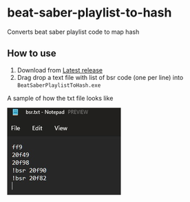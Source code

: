 # beat-saber-playlist-to-hash

Converts beat saber playlist code to map hash

## How to use

1. Download from [Latest release](../../release/latest)
2. Drag drop a text file with list of bsr code (one per line) into `BeatSaberPlaylistToHash.exe`

A sample of how the txt file looks like

![bsr.txt](images/bsr.jpg)
